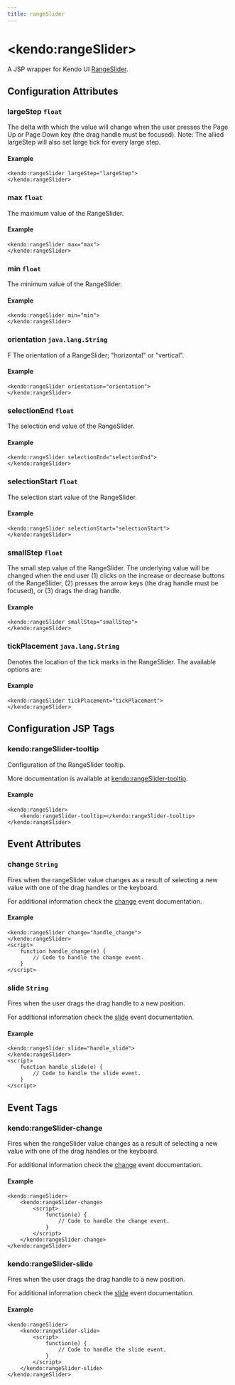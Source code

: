 ```yaml
---
title: rangeSlider
---
```


# \<kendo:rangeSlider\>
A JSP wrapper for Kendo UI [RangeSlider](/api/web/rangeslider).

## Configuration Attributes

### largeStep `float`

The delta with which the value will change when the user presses the Page Up or Page Down key (the drag
handle must be focused). Note: The allied largeStep will also set large tick for every large step.

#### Example
    <kendo:rangeSlider largeStep="largeStep">
    </kendo:rangeSlider>

### max `float`

The maximum value of the RangeSlider.

#### Example
    <kendo:rangeSlider max="max">
    </kendo:rangeSlider>

### min `float`

The minimum value of the RangeSlider.

#### Example
    <kendo:rangeSlider min="min">
    </kendo:rangeSlider>

### orientation `java.lang.String`

F
The orientation of a RangeSlider; "horizontal" or
"vertical".

#### Example
    <kendo:rangeSlider orientation="orientation">
    </kendo:rangeSlider>

### selectionEnd `float`

The selection end value of the RangeSlider.

#### Example
    <kendo:rangeSlider selectionEnd="selectionEnd">
    </kendo:rangeSlider>

### selectionStart `float`

The selection start value of the RangeSlider.

#### Example
    <kendo:rangeSlider selectionStart="selectionStart">
    </kendo:rangeSlider>

### smallStep `float`

The small step value of the RangeSlider. The underlying value will be changed when the end
user (1) clicks on the increase or decrease buttons of the RangeSlider, (2) presses the
arrow keys (the drag handle must be focused), or (3) drags the drag handle.

#### Example
    <kendo:rangeSlider smallStep="smallStep">
    </kendo:rangeSlider>

### tickPlacement `java.lang.String`

Denotes the location of the tick marks in the RangeSlider. The available options are:

#### Example
    <kendo:rangeSlider tickPlacement="tickPlacement">
    </kendo:rangeSlider>


##  Configuration JSP Tags

### kendo:rangeSlider-tooltip

Configuration of the RangeSlider tooltip.

More documentation is available at [kendo:rangeSlider-tooltip](/api/wrappers/jsp/rangeslider/tooltip).

#### Example

    <kendo:rangeSlider>
        <kendo:rangeSlider-tooltip></kendo:rangeSlider-tooltip>
    </kendo:rangeSlider>


## Event Attributes

### change `String`

Fires when the rangeSlider value changes as a result of selecting a new value with one of the drag handles or the keyboard.


For additional information check the [change](/api/web/rangeslider#events-change) event documentation.

#### Example
    <kendo:rangeSlider change="handle_change">
    </kendo:rangeSlider>
    <script>
        function handle_change(e) {
            // Code to handle the change event.
        }
    </script>

### slide `String`

Fires when the user drags the drag handle to a new position.


For additional information check the [slide](/api/web/rangeslider#events-slide) event documentation.

#### Example
    <kendo:rangeSlider slide="handle_slide">
    </kendo:rangeSlider>
    <script>
        function handle_slide(e) {
            // Code to handle the slide event.
        }
    </script>

## Event Tags

### kendo:rangeSlider-change

Fires when the rangeSlider value changes as a result of selecting a new value with one of the drag handles or the keyboard.


For additional information check the [change](/api/web/rangeslider#events-change) event documentation.

#### Example
    <kendo:rangeSlider>
        <kendo:rangeSlider-change>
            <script>
                function(e) {
                    // Code to handle the change event.
                }
            </script>
        </kendo:rangeSlider-change>
    </kendo:rangeSlider>

### kendo:rangeSlider-slide

Fires when the user drags the drag handle to a new position.


For additional information check the [slide](/api/web/rangeslider#events-slide) event documentation.

#### Example
    <kendo:rangeSlider>
        <kendo:rangeSlider-slide>
            <script>
                function(e) {
                    // Code to handle the slide event.
                }
            </script>
        </kendo:rangeSlider-slide>
    </kendo:rangeSlider>

